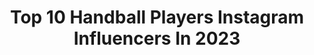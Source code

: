 ---
title: Top 10 Handball Players Instagram Influencers In 2023
description: >-
  Find top handball players Instagram influencers in 2023. Most popular hashtags: #handball #smile #motivation.
platform: Instagram
hits: 85
text_top: See the best Instagram profiles on inBeat.
text_bottom: Our database has 85 Instagram influencers like this for you to collaborate.
profiles:
  - username: "crinapintea11"
    fullname: >-
      Crina Pintea
    bio: >-
      The distance between a dream and reality is called action. 🙏 Professional Handball Player🤾‍♀️ CSM BUCUREȘTI 🇷🇴 Romania National Team 🇷🇴
    location: "France"
    followers: 14734
    engagement: 943
    commentsToLikes: 0.018523
    id: ck600665ad0ri0i14z6uu2mka
    verified: false
    hashtags: "#liveyourlife, #liveyourdreams, #nevergiveup, #nothingiseasy"
  - username: "cristinaneaguofficial"
    fullname: >-
      Cristina Neagu
    bio: >-
      IHF World Handball Player of the Year 2010, 2015, 2016 and 2018. CN8 Management:contact@sports-hub.ro @redbullro BRD Groupe Société Générale
    location: ""
    followers: 99745
    engagement: 586
    commentsToLikes: 0.008187
    id: ck600674wd0tk0i14v7o6c7bj
    verified: true
    hashtags: "#fici, #csmbucuresti, #redbull, #friendssinceforever"
  - username: "elizabethomoregie"
    fullname: >-
      Elizabeth Omoregie
    bio: >-
      Pro Handball player | (2 Corinthians 5:7)🕊
    location: "Denmark"
    followers: 17827
    engagement: 1202
    commentsToLikes: 0.012083
    id: ck600680td0ut0i14csbrw5iw
    verified: false
    hashtags: "#friday, #ehfeuro2022, #family, #vacation"
  - username: "estavana"
    fullname: >-
      Estavana Polman
    bio: >-
      Handball player #79🤙🏻 World Championship 🥇🥈🥉 Europa Championship 🥈🥉 · Ambassador —> ZZF fonds Contact: info@estavanapolman.nl
    location: "Netherlands"
    followers: 258458
    engagement: 672
    commentsToLikes: 0.016205
    id: ck5c2i9h4xbaa0i11it7jex7y
    verified: true
    hashtags: "#2023, #polmansport, #altijdblijvenlachen, #hetwordzwaarmaarwegaanervoor"
  - username: "mimikraus"
    fullname: >-
      Michael Kraus
    bio: >-
      •Pro Handball Player🤾🏼‍♂️ •Business: mimikraus1983@gmail.com •World Champion •Championsleague Founder @nice_athletic_club
    location: "Germany"
    followers: 241265
    engagement: 466
    commentsToLikes: 0.004436
    id: ck5qdxd3kxq1l0i11je7pxypy
    verified: true
    hashtags: "#family, #mimikraus, #weekend, #happy"
  - username: "masii119"
    fullname: >-
      Masi
    bio: >-
      Hobby: Food cooking 🥘 Ex Handball player Bodybuilding Movie 🎥 director and writer Rapper 🎤 Traveling lover 🌎 Work @sunset1pro اخر اعمالي منافقين
    location: ""
    followers: 20135
    engagement: 359
    commentsToLikes: 0.094813
    id: ck5hgznfq5ms20i113ji9hk03
    verified: false
    hashtags: ""
  - username: "elmiira_ghaznavi"
    fullname: >-
      ناميــرا🧜🏽‍♀️NamirA
    bio: >-
      🧜🏽‍♀️ ☁️Professional handball player🇮🇷🥇 ☁️Bio medical Eng👩🏽‍🔬 ☁️Eshtadsaze club⭐️🤾🏽‍♀️ ☁️KSH 🏝
    location: "Iran"
    followers: 6193
    engagement: 1633
    commentsToLikes: 0.032356
    id: ckf5og3ou25hc0j239d5c1x4m
    verified: false
    hashtags: "#aclrecovery, #coolstyle, #winterstyle, #league99"
  - username: "lukakarabatic"
    fullname: >-
      K A R A B A T I C  L U K A
    bio: >-
      🇫🇷 Handball Player at @psghandofficiel Olympian 🥇🥈, World&European 🥇 📍Paris Dad of Deva ♥️ Pro inquiries lucelka90@gmail.com
    location: "France"
    followers: 156153
    engagement: 510
    commentsToLikes: 0.003885
    id: ck6tqthx8u49c0j71kc91ccvg
    verified: true
    hashtags: "#corse, #corsica"
  - username: "angelamalestein"
    fullname: >-
      Angela Malestein
    bio: >-
      🤾🏼 Professional handball player 🥇World champion 2019 🇳🇱@dutch_national_handballteam 💥@ftc_kezilabda 📩Contact: @double_msportmarketing
    location: "United States"
    followers: 35999
    engagement: 1070
    commentsToLikes: 0.015114
    id: ckf5ugbv2ksux0j231gfx4afk
    verified: true
    hashtags: "#handball, #hajrafradi, #sunrisemind, #ferencva"
  - username: "carmen_martin4"
    fullname: >-
      Carmen Martin
    bio: >-
      〰️ Handball player 🤾🏽‍♀️ 〰️ Champions League winner 🏆 〰️ From #almeria 🏜️🏖️ 〰️ Playing for @csm_bucharest & living in #bucharest 🤘🤘🏽
    location: "Spain"
    followers: 31819
    engagement: 846
    commentsToLikes: 0.011334
    id: ck6006pwbd1u90i14rze8d3bn
    verified: false
    hashtags: "#guerreras, #equipo, #handball, #championsleague"
---